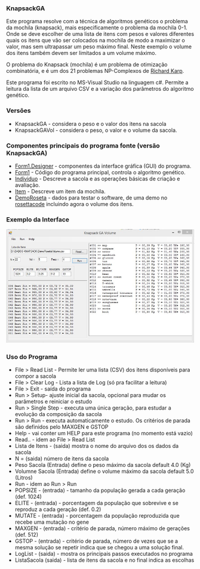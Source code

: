 ### KnapsackGA
Este programa resolve com a técnica de algoritmos genéticos o problema da mochila (knapsack), mais especificamente o problema da mochila 0-1. Onde se deve escolher de uma lista de itens com pesos e valores diferentes quais os itens que vão ser colocados na mochila de modo a maximizar o valor, mas sem ultrapassar um peso máximo final. 
Neste exemplo o volume dos itens também devem ser limitados a um volume máximo. 

O problema do Knapsack (mochila) é um problema de otimização combinatória, e é um dos 21 problemas NP-Complexos de [Richard Karp](https://en.wikipedia.org/wiki/Karp%27s_21_NP-complete_problems).

Este programa foi escrito no MS-Visual Studio na linguagem c#. Permite a leitura da lista de um arquivo CSV e a variação dos parâmetros do algoritmo genético.

### Versões
- KnapsackGA - considera o peso e o valor dos itens na sacola
- KnapsackGAVol - considera o peso, o valor e o volume da sacola.

### Componentes principais do programa fonte (versão KnapsackGA)
   - [Form1.Designer](https://github.com/jedeboni/KnapsackVolumeGA/blob/master/KnapsackGAVol/KnapsackGA/Form1.Designer.cs) - componentes da interface gráfica (GUI) do programa. 
   - [Form1](https://github.com/jedeboni/KnapsackVolumeGA/blob/master/KnapsackGAVol/KnapsackGA/Form1.cs) - Código do programa principal, controla o algoritmo genético.
   - [Individuo](https://github.com/jedeboni/KnapsackVolumeGA/blob/master/KnapsackGAVol/KnapsackGA/Individuo.cs) - Descreve a sacola e as operações básicas de criação e avaliação.
   - [Item](https://github.com/jedeboni/KnapsackVolumeGA/blob/master/KnapsackGAVol/KnapsackGA/Item.cs) - Descreve um item da mochila.
   - [DemoRoseta](https://github.com/jedeboni/KnapsackVolumeGA/blob/master/dados/DemoRosetaVolume.csv) - dados para testar o software, de uma demo no [rosettacode](http://rosettacode.org/wiki/Knapsack_problem/0-1) incluindo agora o volume dos itens.
   
### Exemplo da Interface
   ![](https://github.com/jedeboni/KnapsackVolumeGA/blob/master/image/Interface.JPG)

### Uso do Programa
- File > Read List - Permite ler uma lista (CSV) dos itens disponíveis para compor a sacola
- File > Clear Log - Lista a lista de Log (só pra facilitar a leitura)
- File > Exit - saída do programa
- Run > Setup- ajuste inicial da sacola, opcional para mudar os parâmetros e reiniciar o estudo
- Run > Single Step - executa uma única geração, para estudar a evolução da composição da sacola
- Run > Run - executa automaticamente o estudo. Os critérios de parada são definidos pelo MAXGEN e GSTOP
- Help - vai conter um HELP para este programa (no momento está vazio)
- Read..  - idem ao File > Read List
- Lista de Itens - (saida) mostra o nome do arquivo dos os dados da sacola
- N = (saida) número de itens da sacola
- Peso Sacola (Entrada) define o peso máximo da sacola default 4.0 (Kg)
- Volumne Sacola (Entrada) define o volume máximo da sacola default 5.0 (Litros)
- Run - idem ao Run > Run
- POPSIZE - (entrada) - tamanho da população gerada a cada geração (def. 1024)
- ELITE - (entrada) - porcentagem da população que sobrevive e se reproduz a cada geração (def. 0.2)
- MUTATE - (entrada) - porcentagem da população reproduzida que recebe uma mutação no gene
- MAXGEN - (entrada) - critério de parada, número máximo de gerações (def. 512)
- GSTOP - (entrada) - critério de parada, número de vezes que se a mesma solução se repetir indica que se chegou a uma solução final.
- LogList - (saida) - mostra os principais passos executados no programa
- ListaSacola (saida) - lista de itens da sacola e no final indica as escolhas 
